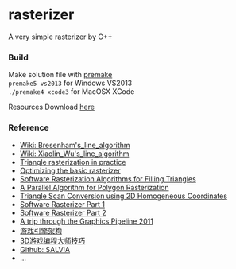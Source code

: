# rasterizer
A very simple rasterizer by C++

### Build
Make solution file with [premake](http://premake.github.io/)  
`premake5 vs2013` for Windows VS2013  
`./premake4 xcode3` for MacOSX XCode  

Resources Download [here](http://graphics.cs.williams.edu/data/meshes.xml)

### Reference
- [Wiki: Bresenham's_line_algorithm](http://en.wikipedia.org/wiki/Bresenham%27s_line_algorithm)
- [Wiki: Xiaolin_Wu's_line_algorithm](http://en.wikipedia.org/wiki/Xiaolin_Wu%27s_line_algorithm)
- [Triangle rasterization in practice](https://fgiesen.wordpress.com/2013/02/08/triangle-rasterization-in-practice/)
- [Optimizing the basic rasterizer](https://fgiesen.wordpress.com/2013/02/10/optimizing-the-basic-rasterizer/)
- [Software Rasterization Algorithms for Filling Triangles](http://www.sunshine2k.de/coding/java/TriangleRasterization/TriangleRasterization.html)
- [A Parallel Algorithm for Polygon Rasterization](http://people.csail.mit.edu/ericchan/bib/pdf/p17-pineda.pdf)
- [Triangle Scan Conversion using 2D Homogeneous Coordinates](http://www.cs.unc.edu/~olano/papers/2dh-tri/2dh-tri.pdf)
- [Software Rasterizer Part 1](http://simonstechblog.blogspot.sg/2012/04/software-rasterizer-part-1.html)
- [Software Rasterizer Part 2](http://simonstechblog.blogspot.sg/2012/04/software-rasterizer-part-2.html)
- [A trip through the Graphics Pipeline 2011](https://fgiesen.wordpress.com/2011/07/09/a-trip-through-the-graphics-pipeline-2011-index/)
- [游戏引擎架构](http://www.cnblogs.com/miloyip/p/gameenginearchitecture.html)
- [3D游戏编程大师技巧](http://book.douban.com/subject/1321769/)
- [Github: SALVIA](https://github.com/wuye9036/SALVIA)
- ...
